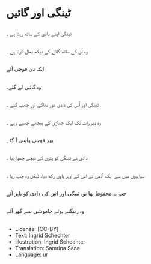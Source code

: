 # ٹینگی اور گائیں

##
ٹینگی اپنے دادی کے ساتھ رہتا ہے ۔

##
وہ اُن کے ساتھ گائے کی دیکھ بھال کرتا ہے ۔

##
ایک دن فوجی آئے

##
وہ گائیں لے گئے۔

##
ٹینگی اور اُس کی دادی دور بھاگے اور چھپ گئے ۔

##
وہ دیر رات تک ایک جھاڑی کے پیچھے چھپے رہے ۔

##
پھر فوجی واپس آ گئے

##
دادی نے ٹینگی کو پتوں کے نیچے چھپا دیا ۔

##
سپاہیوں میں سے ایک آدمی نے اس کے اوپر پاوں رکھ دیا. لیکن وہ چپ رہا ۔

##
جب یہ محفوظ تھا تو، ٹینگی اور اس کی دادی کو باہر آئے

##
وہ رینگتے ہوئے خاموشی سے گھر آئے

##
* License: [CC-BY]
* Text: Ingrid Schechter
* Illustration: Ingrid Schechter
* Translation: Samrina Sana
* Language: ur
